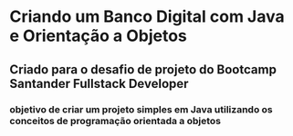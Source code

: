 # Criando um Banco Digital com Java e Orientação a Objetos

## Criado para o desafio de projeto do Bootcamp Santander Fullstack Developer

### objetivo de criar um projeto simples em Java utilizando os conceitos de programação orientada a objetos